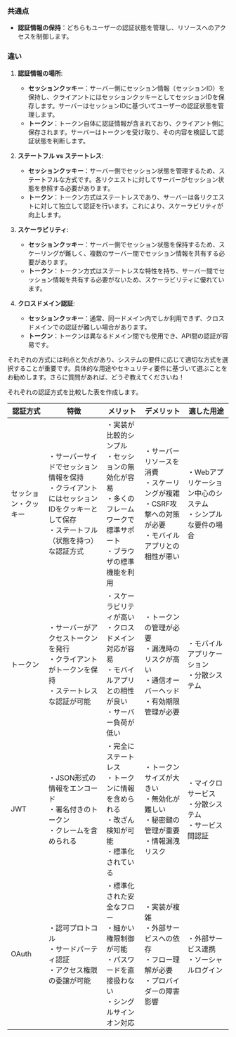 ### 共通点
- **認証情報の保持**：どちらもユーザーの認証状態を管理し、リソースへのアクセスを制御します。

### 違い
1. **認証情報の場所**:
   - **セッションクッキー**：サーバー側にセッション情報（セッションID）を保持し、クライアントにはセッションクッキーとしてセッションIDを保存します。サーバーはセッションIDに基づいてユーザーの認証状態を管理します。
   - **トークン**：トークン自体に認証情報が含まれており、クライアント側に保存されます。サーバーはトークンを受け取り、その内容を検証して認証状態を判断します。

2. **ステートフル vs ステートレス**:
   - **セッションクッキー**：サーバー側でセッション状態を管理するため、ステートフルな方式です。各リクエストに対してサーバーがセッション状態を参照する必要があります。
   - **トークン**：トークン方式はステートレスであり、サーバーは各リクエストに対して独立して認証を行います。これにより、スケーラビリティが向上します。

3. **スケーラビリティ**:
   - **セッションクッキー**：サーバー側でセッション状態を保持するため、スケーリングが難しく、複数のサーバー間でセッション情報を共有する必要があります。
   - **トークン**：トークン方式はステートレスな特性を持ち、サーバー間でセッション情報を共有する必要がないため、スケーラビリティに優れています。

4. **クロスドメイン認証**:
   - **セッションクッキー**：通常、同一ドメイン内でしか利用できず、クロスドメインでの認証が難しい場合があります。
   - **トークン**：トークンは異なるドメイン間でも使用でき、API間の認証が容易です。

それぞれの方式には利点と欠点があり、システムの要件に応じて適切な方式を選択することが重要です。具体的な用途やセキュリティ要件に基づいて選ぶことをお勧めします。さらに質問があれば、どうぞ教えてくださいね！

それぞれの認証方式を比較した表を作成します。

| 認証方式 | 特徴 | メリット | デメリット | 適した用途 |
|---------|------|---------|------------|------------|
| セッション・クッキー | ・サーバーサイドでセッション情報を保持<br>・クライアントにはセッションIDをクッキーとして保存<br>・ステートフル（状態を持つ）な認証方式 | ・実装が比較的シンプル<br>・セッションの無効化が容易<br>・多くのフレームワークで標準サポート<br>・ブラウザの標準機能を利用 | ・サーバーリソースを消費<br>・スケーリングが複雑<br>・CSRF攻撃への対策が必要<br>・モバイルアプリとの相性が悪い | ・Webアプリケーション中心のシステム<br>・シンプルな要件の場合 |
| トークン | ・サーバーがアクセストークンを発行<br>・クライアントがトークンを保持<br>・ステートレスな認証が可能 | ・スケーラビリティが高い<br>・クロスドメイン対応が容易<br>・モバイルアプリとの相性が良い<br>・サーバー負荷が低い | ・トークンの管理が必要<br>・漏洩時のリスクが高い<br>・通信オーバーヘッド<br>・有効期限管理が必要 | ・モバイルアプリケーション<br>・分散システム |
| JWT | ・JSON形式の情報をエンコード<br>・署名付きのトークン<br>・クレームを含められる | ・完全にステートレス<br>・トークンに情報を含められる<br>・改ざん検知が可能<br>・標準化されている | ・トークンサイズが大きい<br>・無効化が難しい<br>・秘密鍵の管理が重要<br>・情報漏洩リスク | ・マイクロサービス<br>・分散システム<br>・サービス間認証 |
| OAuth | ・認可プロトコル<br>・サードパーティ認証<br>・アクセス権限の委譲が可能 | ・標準化された安全なフロー<br>・細かい権限制御が可能<br>・パスワードを直接扱わない<br>・シングルサインオン対応 | ・実装が複雑<br>・外部サービスへの依存<br>・フロー理解が必要<br>・プロバイダーの障害影響 | ・外部サービス連携<br>・ソーシャルログイン |
